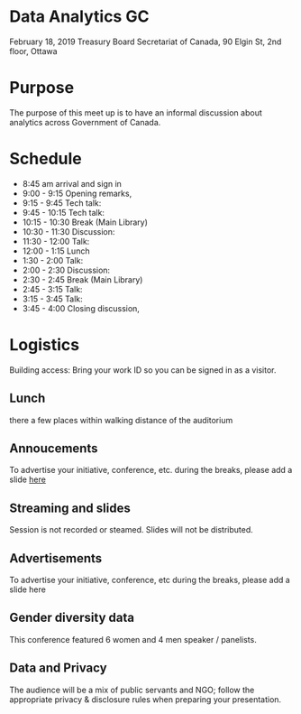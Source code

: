 # Data Analytics GC
February 18, 2019
Treasury Board Secretariat of Canada, 90 Elgin St, 2nd floor, Ottawa
# Purpose

The purpose of this meet up is to have an informal discussion about analytics across Government of Canada. 

# Schedule

- 8:45 am arrival and sign in
- 9:00 - 9:15 Opening remarks,
- 9:15 - 9:45 Tech talk: 
- 9:45 - 10:15 Tech talk:
- 10:15 - 10:30 Break (Main Library)
- 10:30 - 11:30 Discussion: 
- 11:30 - 12:00 Talk: 
- 12:00 - 1:15 Lunch
- 1:30 - 2:00 Talk: 
- 2:00 - 2:30 Discussion: 
- 2:30 - 2:45 Break (Main Library)
- 2:45 - 3:15 Talk:
- 3:15 - 3:45 Talk: 
- 3:45 - 4:00 Closing discussion, 


# Logistics

Building access: Bring your work ID so you can be signed in as a visitor.

## Lunch

there a few places within walking distance of the auditorium

## Annoucements 

To advertise your initiative, conference, etc. during the breaks, please add a slide
[here](https://docs.google.com/presentation/d/1YCxLR5mS_Y0nTLxM-Ri_rZAuEs60fSdvfPDTxKqPY4A/edit#slide=id.p1)

## Streaming and slides

Session is not recorded or steamed. Slides will not be distributed.

## Advertisements

To advertise your initiative, conference, etc during the breaks, please add a slide here

## Gender diversity data

This conference featured 6 women and 4 men speaker / panelists.

## Data and Privacy

The audience will be a mix of public servants and NGO; follow the appropriate privacy & disclosure rules when preparing your presentation.
